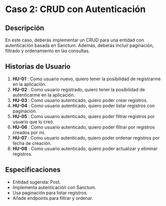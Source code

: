 # Caso 2: CRUD con Autenticación

## Descripción

En este caso, deberás implementar un CRUD para una entidad con autenticación basada en Sanctum. Además, deberás incluir paginación, filtrado y ordenamiento en las consultas.

## Historias de Usuario

1. **HU-01** : Como usuario nuevo, quiero tener la posibilidad de registrarme en la aplicación.
2. **HU-02** : Como usuario registrado, quiero tener la posibilidad de autenticarme en la aplicación.
3. **HU-03** : Como usuario autenticado, quiero poder crear registros.
4. **HU-04** : Como usuario autenticado, quiero poder listar registros con paginación.
5. **HU-05** : Como usuario autenticado, quiero poder filtrar registros por usuario que lo creó.
5. **HU-06** : Como usuario autenticado, quiero poder filtrar por registros creados por mí.
6. **HU-07** : Como usuario autenticado, quiero poder ordenar registros por fecha de creación.
7. **HU-08** : Como usuario autenticado, quiero poder actualizar y eliminar registros.

## Especificaciones

- Entidad sugerida: Post.
- Implementa autenticación con Sanctum.
- Usa paginación para listar registros.
- Añade endpoints para filtrar y ordenar.